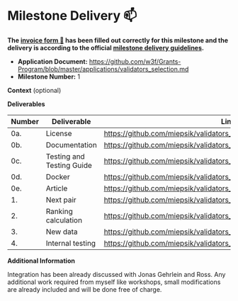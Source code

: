 
# Milestone Delivery :mailbox:

**The [invoice form :pencil:](https://docs.google.com/forms/d/e/1FAIpQLSfmNYaoCgrxyhzgoKQ0ynQvnNRoTmgApz9NrMp-hd8mhIiO0A/viewform) has been filled out correctly for this milestone and the delivery is according to the official [milestone delivery guidelines](https://github.com/w3f/Grants-Program/blob/master/docs/Support%20Docs/milestone-deliverables-guidelines.md).**  

* **Application Document:** https://github.com/w3f/Grants-Program/blob/master/applications/validators_selection.md
* **Milestone Number:** 1

**Context** (optional)


**Deliverables** 

| Number | Deliverable | Link | Notes |
| ------------- | ------------- | ------------- |------------- |
| 0a. | License | https://github.com/miepsik/validators_selection/blob/main/LICENSE|
| 0b. | Documentation | https://github.com/miepsik/validators_selection/blob/main/README.md |
| 0c. | Testing and Testing Guide | https://github.com/miepsik/validators_selection/tree/main/tests |
| 0d. | Docker | https://github.com/miepsik/validators_selection/blob/main/Dockerfile |
| 0e. | Article | https://github.com/miepsik/validators_selection/blob/main/README.md |
| 1. | Next pair | https://github.com/miepsik/validators_selection/blob/main/src/polkadot.py |  
| 2.  | Ranking calculation  | https://github.com/miepsik/validators_selection/blob/main/src/polkadot.py | 
| 3.  | New data  | https://github.com/miepsik/validators_selection/blob/main/src/polkadot.py | 
| 4.  | Internal testing  | https://github.com/miepsik/validators_selection/tree/main/tests |

**Additional Information**

Integration has been already discussed with Jonas Gehrlein and Ross. Any additional work required from myself like workshops, small modifications are already included and will be done free of charge.
